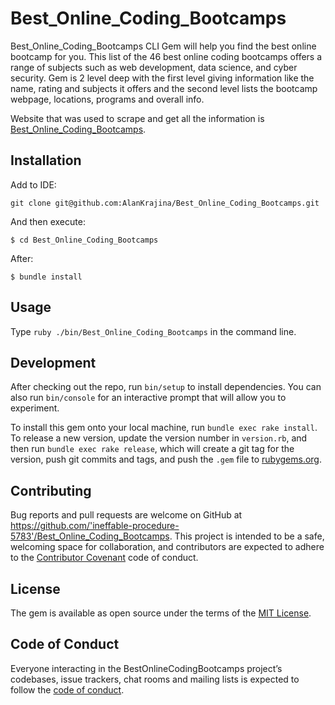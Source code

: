 # Best_Online_Coding_Bootcamps

Best_Online_Coding_Bootcamps CLI Gem will help you find the best online bootcamp for you.
This list of the 46 best online coding bootcamps offers a range of subjects such as web development, data science, and cyber security. 
Gem is 2 level deep with the first level giving information like the name, rating and subjects it offers and the second level lists the bootcamp webpage, locations, programs and overall info.

Website that was used to scrape and get all the information is [Best_Online_Coding_Bootcamps](https://www.switchup.org/rankings/best-online-bootcamps).

## Installation

Add to IDE:

```
git clone git@github.com:AlanKrajina/Best_Online_Coding_Bootcamps.git
```

And then execute:

    $ cd Best_Online_Coding_Bootcamps

After:

    $ bundle install
    
    
## Usage

Type `ruby ./bin/Best_Online_Coding_Bootcamps` in the command line.

## Development

After checking out the repo, run `bin/setup` to install dependencies. You can also run `bin/console` for an interactive prompt that will allow you to experiment.

To install this gem onto your local machine, run `bundle exec rake install`. To release a new version, update the version number in `version.rb`, and then run `bundle exec rake release`, which will create a git tag for the version, push git commits and tags, and push the `.gem` file to [rubygems.org](https://rubygems.org).

## Contributing

Bug reports and pull requests are welcome on GitHub at https://github.com/'ineffable-procedure-5783'/Best_Online_Coding_Bootcamps. This project is intended to be a safe, welcoming space for collaboration, and contributors are expected to adhere to the [Contributor Covenant](http://contributor-covenant.org) code of conduct.

## License

The gem is available as open source under the terms of the [MIT License](https://opensource.org/licenses/MIT).

## Code of Conduct

Everyone interacting in the BestOnlineCodingBootcamps project’s codebases, issue trackers, chat rooms and mailing lists is expected to follow the [code of conduct](https://github.com/'ineffable-procedure-5783'/Best_Online_Coding_Bootcamps/blob/master/CODE_OF_CONDUCT.md).
